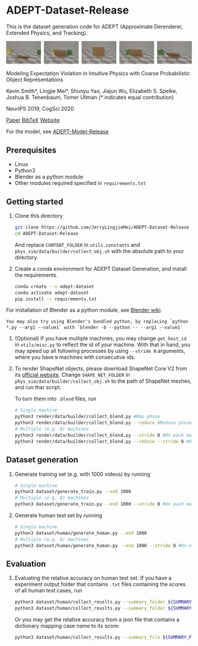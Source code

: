 # ADEPT-Dataset-Release

This is the dataset generation code for ADEPT (Approximate Derenderer, Extended Physics, and Tracking).

![](assets/data.jpg)

Modeling Expectation Violation in Intuitive Physics with Coarse Probabilistic Object Representations

Kevin Smith*, Lingjie Mei*, Shunyu Yao, Jiajun Wu, Elizabeth S. Spelke, Joshua B. Tenenbaum, Tomer Ullman  (* indicates equal contribution)

NeurIPS 2019, CogSci 2020

[Paper](http://physadept.csail.mit.edu/papers/adept.pdf) [BibTeX](http://physadept.csail.mit.edu/bibtex/adept.bib) [Website](http://physadept.csail.mit.edu/)

For the model, see [ADEPT-Model-Release](https://github.com/JerryLingjieMei/ADEPT-Model-Release)
## Prerequisites
- Linux
- Python3
- Blender as a python module
- Other modules required specified in `requirements.txt`

## Getting started
1. Clone this directory

    ```bash
    git clone https://github.com/JerryLingjieMei/ADEPT-Dataset-Release
    cd ADEPT-Dataset-Release
    ```
    
    And replace `CONTENT_FOLDER` in `utils.constants` and `phys_sim/data/builder/collect_obj.sh` 
    with the absolute path to your directory.
    
1. Create a conda environment for ADEPT Dataset Generation,
 and install the requirements. 
 
    ```bash
    conda create --n adept-dataset
    conda activate adept-dataset
    pip install -r requirements.txt
    ```
 
 For installation of Blender as a python module, see [Blender wiki](https://wiki.blender.org/wiki/Building_Blender/Linux/Ubuntu).
    
    You may also try using Blender's bundled python, by replacing `python *.py --arg1 --value1` with `blender -b --python -- --arg1 --value1`

1. (Optional) If you have multiple machines, you may change `get_host_id` in `utils/misc.py` 
to reflect the id of your machine. With that in hand, you may speed up all following processes by using `--stride N` arguments, where you have `N` machines with consecutive ids.

1. To render ShapeNet objects, please download ShapeNet Core V2 from its [official website](https://www.shapenet.org/). 
Change `SHAPE_NET_FOLDER` in `phys_sim/data/builder/collect_obj.sh` to the path of ShapeNet meshes, and run thar script.

    To turn them into `.blend` files, run
    ```bash
    # Single machine
    python3 render/data/builder/collect_blend.py #Map phase
    python3 render/data/builder/collect_blend.py --reduce #Reduce phase
    # Multiple (e.g. 8) machines
    python3 render/data/builder/collect_blend.py --stride 8 #On each machine
    python3 render/data/builder/collect_blend.py --reduce --stride 8 #On a single machine
    ```

## Dataset generation
1. Generate training set (e.g. with 1000 videos) by running
    ```bash
    # Single machine
    python3 dataset/generate_train.py --end 1000
    # Multiple (e.g. 8) machines
    python3 dataset/generate_train.py --end 1000 --stride 8 #On each machine
    ```
    
1. Generate human test set by running
    ```bash
    # Single machine
    python3 dataset/human/generate_human.py --end 1000
    # Multiple (e.g. 8) machines
    python3 dataset/human/generate_human.py --end 1000 --stride 8 #On each machine
    ```

## Evaluation

1. Evaluating the relative accuracy on human test set. 
If you have a experiment output folder that contains `.txt` files containing the scores of all human test cases, run
    ```bash
    python3 dataset/human/collect_reuslts.py --summary_folder ${SUMMARY_FOLDER} #Score in SUMMARY_FOLDER/results
    python3 dataset/human/collect_reuslts.py --summary_folder ${SUMMARY_FOLDER} --output_folder ${OUTPUT_FOLDER} #Custom output folder
    ```
    Or you may get the relative accuracy from a json file that contains a dictionary mapping case name to its score:
    ```bash
    python3 dataset/human/collect_results.py --summary_file ${SUMMARY_FILE} --output_folder ${OUTPUT_FOLDER} #Custom output folder
    ```

